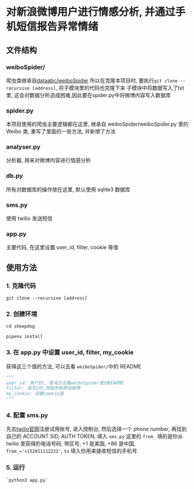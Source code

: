 # 对新浪微博用户进行情感分析, 并通过手机短信报告异常情绪

## 文件结构

### weiboSpider/
爬虫类继承自[dataabc/weiboSpider](https://github.com/dataabc/weiboSpider)
所以在克隆本项目时, 要执行`git clone --recursive [address]`, 将子模块里的代码也克隆下来
子模块中将数据写入了txt里, 这会对数据分析造成困难,因此要在spider.py中将微博内容写入数据库
### spider.py
本项目使用的爬虫主要逻辑都在这里, 继承自 weiboSpider/weiboSpider.py 里的 Weibo 类, 重写了里面的一些方法, 并新增了方法
### analyser.py
分析器, 用来对微博内容进行情感分析
### db.py
所有对数据库的操作放在这里, 默认使用 sqlite3 数据库
### sms.py
使用 twilio 发送短信
### app.py
主要代码, 在这里设置 user_id, filter, cookie 等值

## 使用方法
### 1. 克隆代码
`git clone --recursive [address]`
### 2. 创建环境
`cd sheepdog`

`pipenv install`
### 3. 在 app.py 中设置 user_id, filter, my_cookie

获得这三个值的方法, 可以去看 `weiboSpider/`中的 README

```python
"""
user_id: 用户ID, 查询方法看weiboSpider里的README
filter: 值为1时,爬取所有原创微博
my_cookie: 设置cookie值
"""
```
### 4. 配置 sms.py
先去[twilio官网](www.twilio.com)注册试用账号, 进入控制台, 然后选择一个 phone number, 再找到自己的 ACCOUNT SID, AUTH TOKEN, 填入 `sms.py`
这里的 `from_` 填的是你从 twilio 里获得的电话号码, 带区号, +1 是美国, +86 是中国, `from_='+152011112222'`, `to` 填入你用来接收短信的手机号.

### 5. 运行
    `python3 app.py`

